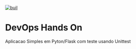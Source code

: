 [![buil](https://github.com/lilianbarbosa/devopslab/workflows/DevOpsLab%20Pipeline/badge.svg)](https://github.com/lilianbarbosa/devopslab/actions)

# DevOps Hands On
Aplicacao Simples em Pyton/Flask com teste usando Unittest
